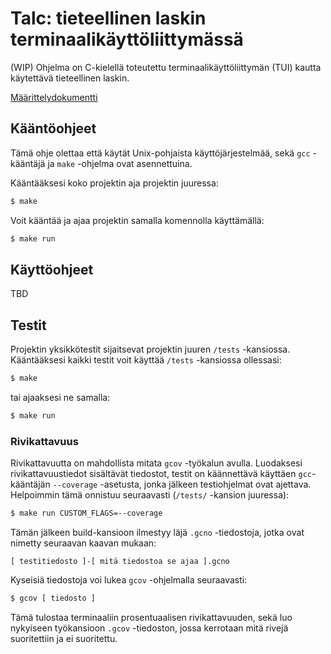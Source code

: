 # Talc: tieteellinen laskin terminaalikäyttöliittymässä
(WIP) Ohjelma on C-kielellä toteutettu terminaalikäyttöliittymän (TUI) kautta käytettävä tieteellinen laskin. 

[Määrittelydokumentti](https://github.com/TatuLaras/talc/blob/master/docs/m%C3%A4%C3%A4rittely.md)

## Kääntöohjeet
Tämä ohje olettaa että käytät Unix-pohjaista käyttöjärjestelmää, sekä `gcc` -kääntäjä ja `make` -ohjelma ovat asennettuina. 

Kääntääksesi koko projektin aja projektin juuressa:
```bash
$ make
```

Voit kääntää ja ajaa projektin samalla komennolla käyttämällä:

```bash
$ make run
```


## Käyttöohjeet
TBD

## Testit
Projektin yksikkötestit sijaitsevat projektin juuren `/tests` -kansiossa. Kääntääksesi kaikki testit voit käyttää `/tests` -kansiossa ollessasi:
```bash
$ make
```
tai ajaaksesi ne samalla:
```bash
$ make run
```


### Rivikattavuus
Rivikattavuutta on mahdollista mitata `gcov` -työkalun avulla. Luodaksesi rivikattavuustiedot sisältävät tiedostot, testit on käännettävä käyttäen `gcc`-kääntäjän `--coverage` -asetusta, jonka jälkeen testiohjelmat ovat ajettava. Helpoimmin tämä onnistuu seuraavasti (`/tests/` -kansion juuressa):

```bash
$ make run CUSTOM_FLAGS=--coverage
```

Tämän jälkeen build-kansioon ilmestyy läjä `.gcno` -tiedostoja, jotka ovat nimetty seuraavan kaavan mukaan:
```
[ testitiedosto ]-[ mitä tiedostoa se ajaa ].gcno
```

Kyseisiä tiedostoja voi lukea `gcov` -ohjelmalla seuraavasti:
```bash
$ gcov [ tiedosto ]
```

Tämä tulostaa terminaaliin prosentuaalisen rivikattavuuden, sekä luo nykyiseen työkansioon `.gcov` -tiedoston, jossa kerrotaan mitä rivejä suoritettiin ja ei suoritettu.
